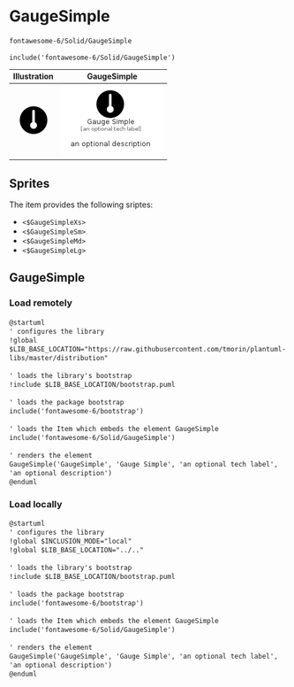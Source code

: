 # GaugeSimple


```text
fontawesome-6/Solid/GaugeSimple
```

```text
include('fontawesome-6/Solid/GaugeSimple')
```



| Illustration | GaugeSimple |
| :---: | :---: |
| ![illustration for Illustration](../../fontawesome-6/Solid/GaugeSimple.png) | ![illustration for GaugeSimple](../../fontawesome-6/Solid/GaugeSimple.Local.png) |



## Sprites
The item provides the following sriptes:

- `<$GaugeSimpleXs>`
- `<$GaugeSimpleSm>`
- `<$GaugeSimpleMd>`
- `<$GaugeSimpleLg>`





## GaugeSimple

### Load remotely
```plantuml
@startuml
' configures the library
!global $LIB_BASE_LOCATION="https://raw.githubusercontent.com/tmorin/plantuml-libs/master/distribution"

' loads the library's bootstrap
!include $LIB_BASE_LOCATION/bootstrap.puml

' loads the package bootstrap
include('fontawesome-6/bootstrap')

' loads the Item which embeds the element GaugeSimple
include('fontawesome-6/Solid/GaugeSimple')

' renders the element
GaugeSimple('GaugeSimple', 'Gauge Simple', 'an optional tech label', 'an optional description')
@enduml
```

### Load locally
```plantuml
@startuml
' configures the library
!global $INCLUSION_MODE="local"
!global $LIB_BASE_LOCATION="../.."

' loads the library's bootstrap
!include $LIB_BASE_LOCATION/bootstrap.puml

' loads the package bootstrap
include('fontawesome-6/bootstrap')

' loads the Item which embeds the element GaugeSimple
include('fontawesome-6/Solid/GaugeSimple')

' renders the element
GaugeSimple('GaugeSimple', 'Gauge Simple', 'an optional tech label', 'an optional description')
@enduml
```

